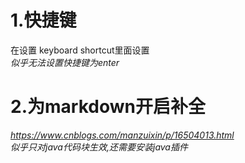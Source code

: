 # 1.快捷键
在设置 keyboard shortcut里面设置         
*似乎无法设置快捷键为enter*
# 2.为markdown开启补全
*https://www.cnblogs.com/manzuixin/p/16504013.html*    
 *似乎只对java代码块生效,还需要安装java插件*